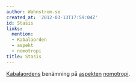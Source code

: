 ```yaml
---
author: Wahnstrom.se
created_at: '2012-03-13T17:59:04Z'
id: Stasis
links:
  mention:
  - Kabalaorden
  - aspekt
  - nomotropi
title: Stasis
---
```


[Kabalaordens] benämning på [aspekten][] [nomotropi].

  [Kabalaordens]: Kabalaorden
  [aspekten]: aspekt
  [nomotropi]: nomotropi